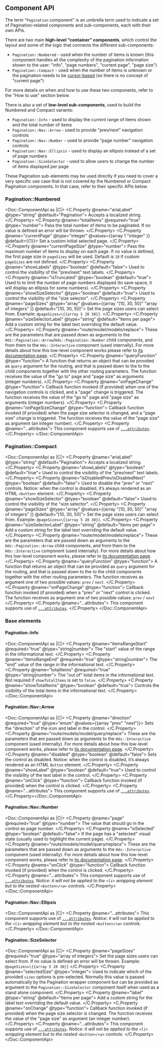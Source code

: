 ## Component API

The term “`Pagination` component” is an umbrella term used to indicate a set of Pagination-related components and sub-components, each with their own APIs.

There are two main **high-level “container” components**, which control the layout and some of the logic that connects the different sub-components:

- `Pagination::Numbered` - used when the number of items is known (this component handles all the complexity of the pagination information shown to the user: "info", "page numbers", "current page", "page size")
- `Pagination::Compact` - used when the number of items is unknown or the pagination needs to be [cursor-based](https://jsonapi.org/profiles/ethanresnick/cursor-pagination/) (so there is no concept of "current page")

For more details on when and how to use these two components, refer to the "How to use" section below.

There is also a set of **low-level sub-components**, used to build the Numbered and Compact variants:

- `Pagination::Info` - used to display the current range of items shown and the total number of items
- `Pagination::Nav::Arrow` - used to provide "prev/next" navigation controls
- `Pagination::Nav::Number` - used to provide "page number" navigation controls
- `Pagination::Nav::Ellipsis` - used to display an ellipsis instead of a set of page numbers
- `Pagination::SizeSelector` - used to allow users to change the number of items displayed per page

These Pagination sub-elements may be used directly if you need to cover a very specific use case that is not covered by the Numbered or Compact Pagination components. In that case, refer to their specific APIs below.

### Pagination::Numbered

<Doc::ComponentApi as |C|>
<C.Property @name="ariaLabel" @type="string" @default="Pagination">
    Accepts a localized string.
</C.Property>
<C.Property @name="totalItems" @required="true" @type="number">
Pass the total number of items to be paginated. If no value is defined an error will be thrown.
</C.Property>
<C.Property @name="currentPage" @type="integer" @values={{array 1 "integer" }} @default={{1}}>
Set a custom initial selected page.
</C.Property>
<C.Property @name="currentPageSize" @type="number">
Pass the maximum number of items to display on each page. If no value is defined, the first page size in `pageSizes` will be used. Default is `10` if custom `pageSizes` are not defined.
</C.Property>
<C.Property @name="showLabels" @type="boolean" @default="false">
Used to control the visibility of the "prev/next" text labels.
</C.Property>
<C.Property @name="isTruncated" @type="boolean" @default="true">
Used to to limit the number of page numbers displayed (to save space, it will display an ellipsis for some numbers).
</C.Property>
<C.Property @name="showSizeSelector" @type="boolean" @default="true">
Used to control the visibility of the "size selector".
</C.Property>
<C.Property @name="pageSizes" @type="array" @values={{array "[10, 30, 50]" "array of integers" }} @default="[10, 30, 50]">
Set the page sizes users can select from. Example: `@pageSizes=\{{array 5 20 30}}`.
</C.Property>
<C.Property @name="sizeSelectorLabel" @type="string" @default="Items per page">
  Add a custom string for the label text overriding the default value.
</C.Property>
<C.Property @name="route/model/models/replace">
These are the parameters that are passed down as arguments to the `Hds::Pagination::Arrow`/`Hds::Pagination::Number` child components, and from them to the `Hds::Interactive` component (used internally). For more details about how this low-level component works please refer to [its documentation page](/utilities/interactive/).
</C.Property>
<C.Property @name="queryFunction" @type="function">
A function that returns an object that can be provided as `query` argument for the routing, and that is passed down to the to the child components together with the other routing parameters. The function receives the value of the "go to" page and "page size" as arguments (integer numbers).
</C.Property>
<C.Property @name="onPageChange" @type="function">
Callback function invoked (if provided) when one of the navigation controls is clicked, and a "page" change is triggered. The function receives the value of the "go to" page and "page size" as arguments (integer numbers).
</C.Property>
<C.Property @name="onPageSizeChange" @type="function">
Callback function invoked (if provided) when the page size selector is changed, and a "page size" change is triggered. The function receives the value of the "page size" as argument (an integer number).
</C.Property>
<C.Property @name="...attributes">
This component supports use of [`...attributes`](https://guides.emberjs.com/release/in-depth-topics/patterns-for-components/#toc_attribute-ordering).
</C.Property>
</Doc::ComponentApi>

### Pagination::Compact

<Doc::ComponentApi as |C|>
<C.Property @name="ariaLabel" @type="string" @default="Pagination">
    Accepts a localized string.
</C.Property>
<C.Property @name="showLabels" @type="boolean" @default="true">
Used to control the visibility of the "prev/next" text labels.
</C.Property>
<C.Property @name="isDisabledPrev/isDisabledNext" @type="boolean" @default="false">
Used to disable the "prev" or "next" controls. Notice: when the control is disabled, it’s always rendered as an HTML `<button>` element.
</C.Property>
<C.Property @name="showSizeSelector" @type="boolean" @default="false">
Used to control the visibility of the "size selector".
</C.Property>
<C.Property @name="pageSizes" @type="array" @values={{array "[10, 30, 50]" "array of integers" }} @default="[10, 30, 50]">
Set the page sizes users can select from. Example: `@pageSizes=\{{array 5 20 30}}`.
</C.Property>
<C.Property @name="sizeSelectorLabel" @type="string" @default="Items per page">
  Add a custom string for the label text overriding the default value.
</C.Property>
<C.Property @name="route/model/models/replace">
These are the parameters that are passed down as arguments to the `Hds::Pagination::Arrow` child components, and from them to the `Hds::Interactive` component (used internally). For more details about how this low-level component works, please refer to [its documentation page](/utilities/interactive/).
</C.Property>
<C.Property @name="queryFunction" @type="function">
A function that returns an object that can be provided as `query` argument for the routing, and that is passed down to the to the child components together with the other routing parameters. The function receives as argument one of two possible values: `prev` / `next`.
</C.Property>
<C.Property @name="onPageChange" @type="function">
Callback function invoked (if provided) when a "prev" or "next" control is clicked. The function receives as argument one of two possible values: `prev` / `next`
</C.Property>
<C.Property @name="...attributes">
This component supports use of [`...attributes`](https://guides.emberjs.com/release/in-depth-topics/patterns-for-components/#toc_attribute-ordering).
</C.Property>
</Doc::ComponentApi>

### Base elements

#### Pagination::Info

<Doc::ComponentApi as |C|>
<C.Property @name="itemsRangeStart" @required="true" @type="string|number">
The "start" value of the range in the informational text.
</C.Property>
<C.Property @name="itemsRangeEnd" @required="true" @type="string|number">
The "end" value of the range in the informational text.
</C.Property>
<C.Property @name="totalItems" @required="true" @type="string|number">
The "out of" total items in the informational text. Not required if `showTotalItems` is set to `false`.
</C.Property>
<C.Property @name="showTotalItems" @type="boolean" @default="true">
Controls the visibility of the total items in the informational text.
</C.Property>
</Doc::ComponentApi>

#### Pagination::Nav::Arrow

<Doc::ComponentApi as |C|>
<C.Property @name="direction" @required="true" @type="enum" @values={{array "prev" "next"}}>
Sets the "direction" of the icon and label in the control.
</C.Property>
<C.Property @name="route/models/model/query/replace">
These are the parameters that are passed down as arguments to the `Hds::Interactive` component (used internally). For more details about how this low-level component works, please refer to [its documentation page](/utilities/interactive/).
</C.Property>
<C.Property @name="disabled" @type="boolean" @default="false">
Sets the control as disabled. Notice: when the control is disabled, it’s always rendered as an HTML `Button` element.
</C.Property>
<C.Property @name="showLabel" @type="boolean" @default="true">
Used to control the visibility of the text label in the control.
</C.Property>
<C.Property @name="onClick" @type="function">
Callback function invoked (if provided) when the control is clicked.
</C.Property>
<C.Property @name="...attributes">
This component supports use of [`...attributes`](https://guides.emberjs.com/release/in-depth-topics/patterns-for-components/#toc_attribute-ordering).
</C.Property></Doc::ComponentApi>

#### Pagination::Nav::Number

<Doc::ComponentApi as |C|>
<C.Property @name="page" @required="true" @type="number">
The value that should go in the control as page number.
</C.Property>
<C.Property @name="isSelected" @type="boolean" @default="false">
If the page has a "selected" visual state (usually used to highlight the current page).
</C.Property>
<C.Property @name="route/models/model/query/replace">
These are the parameters that are passed down as arguments to the `Hds::Interactive` component (used internally). For more details about how this low-level component works, please refer to [its documentation page](/utilities/interactive/).
</C.Property>
<C.Property @name="onClick" @type="function">
Callback function invoked (if provided) when the control is clicked.
</C.Property>
<C.Property @name="...attributes">
This component supports use of [`...attributes`](https://guides.emberjs.com/release/in-depth-topics/patterns-for-components/#toc_attribute-ordering). _Notice: it will not be applied to the `<li>` wrapping element but to the nested `<button>/<a>` controls._
</C.Property>
</Doc::ComponentApi>

#### Pagination::Nav::Ellipsis

<Doc::ComponentApi as |C|>
<C.Property @name="...attributes">
This component supports use of [`...attributes`](https://guides.emberjs.com/release/in-depth-topics/patterns-for-components/#toc_attribute-ordering). _Notice: it will not be applied to the `<li>` wrapping element but to the nested `<button>/<a>` controls._
</C.Property>
</Doc::ComponentApi>

#### Pagination::SizeSelector

<Doc::ComponentApi as |C|>
<C.Property @name="pageSizes" @required="true" @type="array of integers">
Set the page sizes users can select from. If no value is defined an error will be thrown. Example: `@pageSizes=\{{array 5 20 30}}`
</C.Property>
<C.Property @name="selectedSize" @type="integer">
Used to indicate which of the provided `sizes` options is pre-selected. Normally this value is passed automatically by the Pagination wrapper component but can be provided as argument to the `Pagination::SizeSelector` component itself when used as a stand alone component.
</C.Property>
<C.Property @name="label" @type="string" @default="Items per page">
  Add a custom string for the label text overriding the default value.
</C.Property>
<C.Property @name="onChange" @type="function">
Callback function invoked (if provided) when the page size selector is changed. The function receives the value of the "page size" as argument (an integer number).
</C.Property>
<C.Property @name="...attributes">
This component supports use of [`...attributes`](https://guides.emberjs.com/release/in-depth-topics/patterns-for-components/#toc_attribute-ordering). _Notice: it will not be applied to the `<li>` wrapping element but to the nested `<button>/<a>` controls._
</C.Property>
</Doc::ComponentApi>
